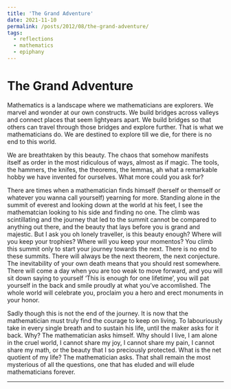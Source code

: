 ```yaml
---
title: 'The Grand Adventure'
date: 2021-11-10
permalink: /posts/2012/08/the-grand-adventure/
tags:
  - reflections
  - mathematics
  - epiphany
---
```


The Grand Adventure
======

Mathematics is a landscape where we mathematicians are explorers. We marvel and wonder at our own constructs. We build bridges across valleys and connect places that seem lightyears apart. We build bridges so that others can travel through those bridges and explore further. That is what we mathematicians do. We are destined to explore till we die, for there is no end to this world.

We are breathtaken by this beauty. The chaos that somehow manifests itself as order in the most ridiculous of ways, almost as if magic. The tools, the hammers, the knifes, the theorems, the lemmas, ah what a remarkable hobby we have invented for ourselves. What more could you ask for?

There are times when a mathematician finds himself (herself or themself or whatever you wanna call yourself) yearning for more. Standing alone in the summit of everest and looking down at the world at his feet, I see the mathematcian looking to his side and finding no one. The climb was scintillating and the journey that led to the summit cannot be compared to anything out there, and the beauty that lays before you is grand and majestic. But I ask you oh lonely traveller, is this beauty enough? Where will you keep your trophies? Where will you keep your momentos? You climb this summit only to start your journey towards the next. There is no end to these summits. There will always be the next theorem, the next conjecture. The inevitability of your own death means that you should rest somewhere. There will come a day when you are too weak to move forward, and you will sit down saying to yourself ‘This is enough for one lifetime’, you will pat yourself in the back and smile proudly at what you’ve accomlished. The whole world will celebrate you, proclaim you a hero and erect monuments in your honor.

Sadly though this is not the end of the journey. It is now that the mathematician must truly find the courage to keep on living. To labouriously take in every single breath and to sustain his life, until the maker asks for it back. Why? The mathematician asks himself. Why should I live, I am alone in the cruel world, I cannot share my joy, I cannot share my pain, I cannot share my math, or the beauty that I so preciously protected. What is the net quotient of my life? The mathematician asks. That shall remain the most mysterious of all the questions, one that has eluded and will elude mathematicians forever.

---
